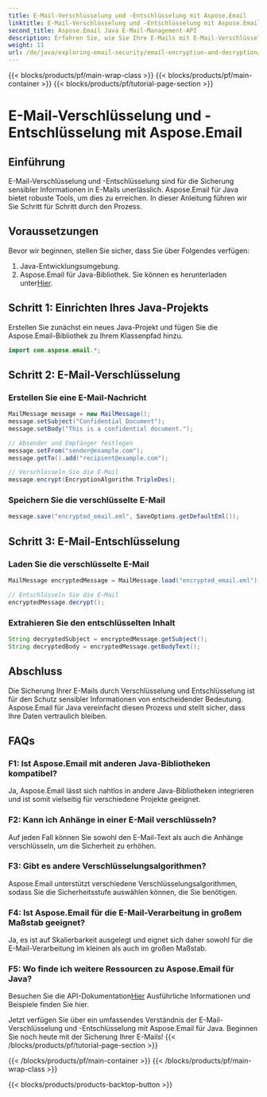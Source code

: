 ```yaml
---
title: E-Mail-Verschlüsselung und -Entschlüsselung mit Aspose.Email
linktitle: E-Mail-Verschlüsselung und -Entschlüsselung mit Aspose.Email
second_title: Aspose.Email Java E-Mail-Management-API
description: Erfahren Sie, wie Sie Ihre E-Mails mit E-Mail-Verschlüsselung und -Entschlüsselung mit Aspose.Email für Java schützen. Schritt-für-Schritt-Anleitung, Quellcode und FAQs enthalten.
weight: 11
url: /de/java/exploring-email-security/email-encryption-and-decryption/
---
```


{{< blocks/products/pf/main-wrap-class >}}
{{< blocks/products/pf/main-container >}}
{{< blocks/products/pf/tutorial-page-section >}}

# E-Mail-Verschlüsselung und -Entschlüsselung mit Aspose.Email


## Einführung

E-Mail-Verschlüsselung und -Entschlüsselung sind für die Sicherung sensibler Informationen in E-Mails unerlässlich. Aspose.Email für Java bietet robuste Tools, um dies zu erreichen. In dieser Anleitung führen wir Sie Schritt für Schritt durch den Prozess.

## Voraussetzungen

Bevor wir beginnen, stellen Sie sicher, dass Sie über Folgendes verfügen:

1. Java-Entwicklungsumgebung.
2.  Aspose.Email für Java-Bibliothek. Sie können es herunterladen unter[Hier](https://releases.aspose.com/email/java/).

## Schritt 1: Einrichten Ihres Java-Projekts

Erstellen Sie zunächst ein neues Java-Projekt und fügen Sie die Aspose.Email-Bibliothek zu Ihrem Klassenpfad hinzu.

```java
import com.aspose.email.*;
```

## Schritt 2: E-Mail-Verschlüsselung

### Erstellen Sie eine E-Mail-Nachricht

```java
MailMessage message = new MailMessage();
message.setSubject("Confidential Document");
message.setBody("This is a confidential document.");

// Absender und Empfänger festlegen
message.setFrom("sender@example.com");
message.getTo().add("recipient@example.com");

// Verschlüsseln Sie die E-Mail
message.encrypt(EncryptionAlgorithm.TripleDes);
```

### Speichern Sie die verschlüsselte E-Mail

```java
message.save("encrypted_email.eml", SaveOptions.getDefaultEml());
```

## Schritt 3: E-Mail-Entschlüsselung

### Laden Sie die verschlüsselte E-Mail

```java
MailMessage encryptedMessage = MailMessage.load("encrypted_email.eml");

// Entschlüsseln Sie die E-Mail
encryptedMessage.decrypt();
```

### Extrahieren Sie den entschlüsselten Inhalt

```java
String decryptedSubject = encryptedMessage.getSubject();
String decryptedBody = encryptedMessage.getBodyText();
```

## Abschluss

Die Sicherung Ihrer E-Mails durch Verschlüsselung und Entschlüsselung ist für den Schutz sensibler Informationen von entscheidender Bedeutung. Aspose.Email für Java vereinfacht diesen Prozess und stellt sicher, dass Ihre Daten vertraulich bleiben.

## FAQs

### F1: Ist Aspose.Email mit anderen Java-Bibliotheken kompatibel?

Ja, Aspose.Email lässt sich nahtlos in andere Java-Bibliotheken integrieren und ist somit vielseitig für verschiedene Projekte geeignet.

### F2: Kann ich Anhänge in einer E-Mail verschlüsseln?

Auf jeden Fall können Sie sowohl den E-Mail-Text als auch die Anhänge verschlüsseln, um die Sicherheit zu erhöhen.

### F3: Gibt es andere Verschlüsselungsalgorithmen?

Aspose.Email unterstützt verschiedene Verschlüsselungsalgorithmen, sodass Sie die Sicherheitsstufe auswählen können, die Sie benötigen.

### F4: Ist Aspose.Email für die E-Mail-Verarbeitung in großem Maßstab geeignet?

Ja, es ist auf Skalierbarkeit ausgelegt und eignet sich daher sowohl für die E-Mail-Verarbeitung im kleinen als auch im großen Maßstab.

### F5: Wo finde ich weitere Ressourcen zu Aspose.Email für Java?

 Besuchen Sie die API-Dokumentation[Hier](https://reference.aspose.com/email/java/) Ausführliche Informationen und Beispiele finden Sie hier.

Jetzt verfügen Sie über ein umfassendes Verständnis der E-Mail-Verschlüsselung und -Entschlüsselung mit Aspose.Email für Java. Beginnen Sie noch heute mit der Sicherung Ihrer E-Mails!
{{< /blocks/products/pf/tutorial-page-section >}}

{{< /blocks/products/pf/main-container >}}
{{< /blocks/products/pf/main-wrap-class >}}

{{< blocks/products/products-backtop-button >}}
